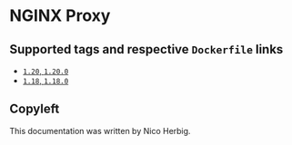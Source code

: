 # NGINX Proxy

## Supported tags and respective `Dockerfile` links

 * [`1.20`, `1.20.0`](https://github.com/nicoherbigio/docker-nginx-nginx-proxy/blob/master/1.20/debian/default/Dockerfile)
 * [`1.18`, `1.18.0`](https://github.com/nicoherbigio/docker-nginx-nginx-proxy/blob/master/1.18/debian/default/Dockerfile)

## Copyleft

This documentation was written by Nico Herbig.
